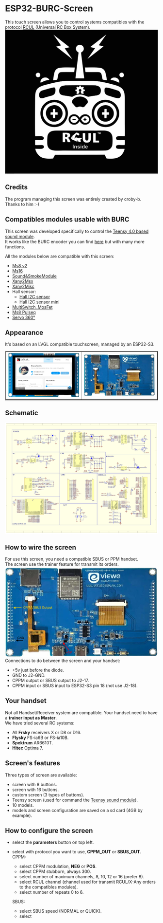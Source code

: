 # ESP32-BURC-Screen
This touch screen allows you to control systems compatibles with the protocol [RCUL](https://p-loussouarn-free-fr.translate.goog/arduino/exemple/RCUL/RCUL.html?_x_tr_sch=http&_x_tr_sl=auto&_x_tr_tl=en&_x_tr_hl=en) (Universal RC Box System).  
![](https://github.com/pierrotm777/ESP32-BURC-Screen/blob/main/RCUL.jpg)  

## Credits
The program managing this screen was entirely created by croby-b.  
Thanks to him :-)  

## Compatibles modules usable with BURC
This screen was developed specifically to control the [Teensy 4.0 based sound module](https://github.com/pierrotm777/SoundModule_Teensy4.0-version).  
It works like the BURC encoder you can find [here](https://github.com/pierrotm777/BURC_Encoder) but with many more functions.  

All the modules below are compatible with this screen:  
- [Ms8 v2](https://github.com/Ingwie/OpenAVRc_Hw/tree/V3/MutltiSwitch_Sw8_V2)  
- [Ms16](https://github.com/Ingwie/OpenAVRc_Hw/tree/V3/MultiSwitch_Sw16-ProMicro)  
- [Sound&SmokeModule](https://github.com/Ingwie/OpenAVRc_Hw/tree/V3/Sound%26SmokeModule)  
- [Xany2Msx](https://github.com/Ingwie/OpenAVRc_Hw/tree/V3/Xany2Msx/Firmware_Msx)  
- [Xany2Misc](https://github.com/Ingwie/OpenAVRc_Hw/tree/V3/Xany2Msx/Firmware_Misc)  
- Hall sensor:  
  * [Hall I2C sensor](https://github.com/Ingwie/OpenAVRc_Hw/tree/V3/Capteur_Hall_I2C)  
  * [Hall I2C sensor mini](https://github.com/Ingwie/OpenAVRc_Hw/tree/V3/Capteur_Hall_I2C_Mini)  
- [MultiSwitch_MosFet](https://github.com/Ingwie/OpenAVRc_Hw/tree/V3/MultiSwitch_MosFet)  
- [Ms8 Pulseq](https://github.com/Ingwie/OpenAVRc_Hw/tree/V3/PulseSeq) 
- [Servo 360°]()  

## Appearance
It's based on an LVGL compatible touchscreen, managed by an ESP32-S3.  
	<table border="2">
	<tr>
	<td><img src="https://github.com/pierrotm777/ESP32-BURC-Screen/blob/main/Screen_Top.png" border="0"/></td>
	<td><img src="https://github.com/pierrotm777/ESP32-BURC-Screen/blob/main/Screen_Bottom.png" border="0"/></td>
	</tr>
	</table>

## Schematic
![](https://github.com/pierrotm777/ESP32-BURC-Screen/blob/main/Screen_Shematic.png)  

## How to wire the screen
For use this screen, you need a compatible SBUS or PPM handset.  
The screen use the trainer feature for transmit its orders.  
![](https://github.com/pierrotm777/ESP32-BURC-Screen/blob/main/Screen_Connections.png)  
Connections to do between the screen and your handset:  
- +5v just before the diode.  
- GND to J2-GND.  
- CPPM output or SBUS output to J2-17.  
- CPPM input or SBUS input to ESP32-S3 pin 18 (not use J2-18).  

## Your handset
Not all Handset/Receiver system are compatible. 
Your handset need to have a **trainer input as Master**.  
We have tried several RC systems:  
- All **Frsky** receivers X or D8 or D16.  
- **Flysky** FS-ia6B or FS-ia10B.  
- **Spektrum** AR6610T.  
- **Hitec** Optima 7.  

## Screen's features
Three types of screen are available:  
- screen with 8 buttons.  
- screen with 16 buttons.  
- custom screen (3 types of buttons).  
- Teensy screen (used for command the [Teensy sound module](https://github.com/pierrotm777/SoundModule_Teensy4.0-version)).  
- 10 models.
- models and screen configuration are saved on a sd card (4GB by example).  

## How to configure the screen
- select the **parameters** button on top left.  
- select with protocol you want to use, **CPPM_OUT** or **SBUS_OUT**.  
	CPPM:
	- select CPPM modulation, **NEG** or **POS**.  
	- select CPPM stubborn, always 300.  
	- select number of maximum channels, 8, 10, 12 or 16 (prefer 8).  
	- select RCUL channel (channel used for transmit RCUL/X-Any orders to the compatibles modules).  
	- select number of repeats 0 to 6.  

	SBUS:
	- select SBUS speed (NORMAL or QUICK).  
	- select 